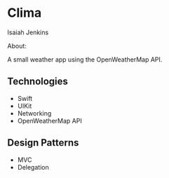 # Clima

Isaiah Jenkins

About:

A small weather app using the OpenWeatherMap API.

## Technologies

* Swift
* UIKit
* Networking
* OpenWeatherMap API

## Design Patterns

* MVC
* Delegation




